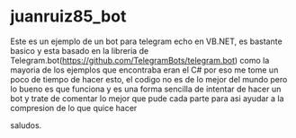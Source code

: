 # juanruiz85_bot

Este es un ejemplo de un bot para telegram echo en VB.NET, es bastante basico y esta basado en la libreria de Telegram.bot(https://github.com/TelegramBots/telegram.bot) como la mayoria de los ejemplos que encontraba eran el C# por eso me tome un poco de tiempo de hacer esto, el codigo no es de lo mejor del mundo pero lo bueno es que funciona y es una forma sencilla de intentar de hacer un bot y trate de comentar lo mejor que pude cada parte para asi ayudar a la compresion de lo que quice hacer

saludos.
